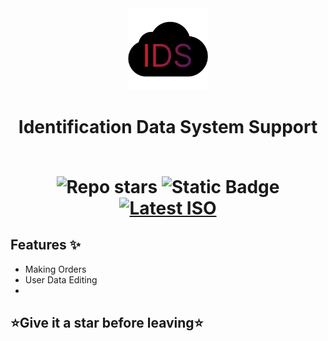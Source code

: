 <div align="center">
  <a href="https://github.com/GeorgeFence/IDS"><img src="https://github.com/GeorgeFence/IDS/blob/62c802df3e7100e0532ee1d75b730dd67c857e43/logoIDS.png" title="Logo" style="max-width:100%;" width="128" /></a>
</div>
<h1 align="center">Identification Data System Support<br/>
<br>
<div align="center">

![Repo stars](https://img.shields.io/github/stars/GeorgeFence/IDSSupport?style=for-the-badge&color=yellow)
![Static Badge](https://img.shields.io/badge/build-passing-green?style=for-the-badge)
<a href="https://github.com/GeorgeFence/IDSSupport/releases/latest">
  <img src="https://img.shields.io/badge/Download the latest version-gray?style=for-the-badge" alt="Latest ISO">
</a>

</div></h1>

## Features ✨

 - Making Orders
 - User Data Editing
 - 
## ⭐️Give it a star before leaving⭐️
